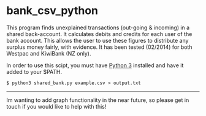 bank_csv_python
===============

This program finds unexplained transactions (out-going & incoming) in
a shared back-account. It calculates debits and credits for each
user of the bank account. This allows the user to use these figures
to distribute any surplus money fairly, with evidence.
It has been tested (02/2014) for both Westpac and KiwiBank (NZ only).

In order to use this scipt, you must have [Python 3](https://www.python.org/downloads/release/python-341/ "Python 3 download link") installed and have it added to your $PATH.

`$ python3 shared_bank.py example.csv > output.txt`

___

Im wanting to add graph functionality in the near future, so please get in touch
if you would like to help with this!

